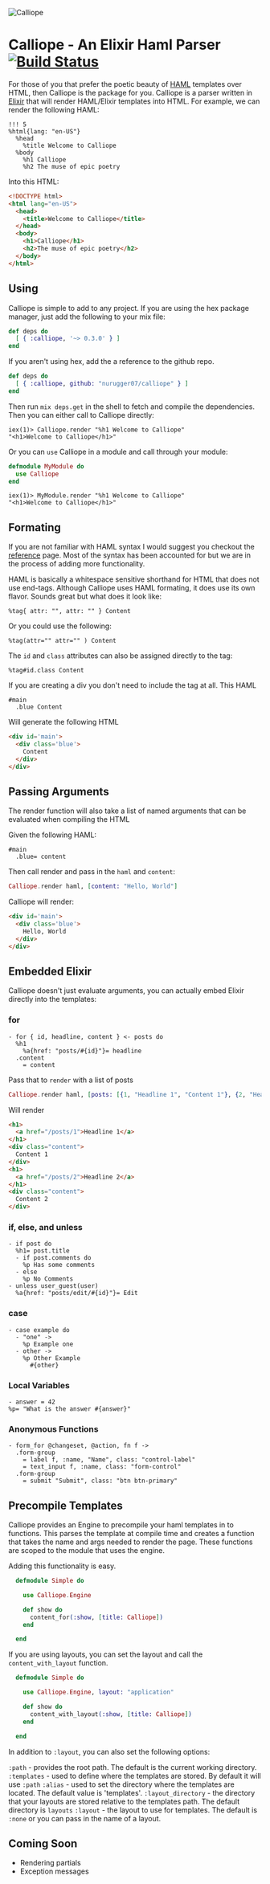 ![Calliope](http://f.cl.ly/items/0T3a1a1w472z2o3p0d3O/6660441229_f6503a0dd2_b.jpg)

# Calliope - An Elixir Haml Parser [![Build Status](https://travis-ci.org/nurugger07/calliope.png?branch=master)](https://travis-ci.org/nurugger07/calliope)

For those of you that prefer the poetic beauty of [HAML](https://github.com/haml/haml) templates over HTML, then Calliope is the package for you. Calliope is a parser written in [Elixir](http://elixir-lang.org/) that will render HAML/Elixir templates into HTML. For example, we can render the following HAML:

``` haml
!!! 5
%html{lang: "en-US"}
  %head
    %title Welcome to Calliope
  %body
    %h1 Calliope
    %h2 The muse of epic poetry
```

Into this HTML:

``` html
<!DOCTYPE html>
<html lang="en-US">
  <head>
    <title>Welcome to Calliope</title>
  </head>
  <body>
    <h1>Calliope</h1>
    <h2>The muse of epic poetry</h2>
  </body>
</html>
```

## Using


Calliope is simple to add to any project. If you are using the hex package manager, just add the following to your mix file:

``` elixir
def deps do
  [ { :calliope, '~> 0.3.0' } ]
end
```

If you aren't using hex, add the a reference to the github repo.

``` elixir
def deps do
  [ { :calliope, github: "nurugger07/calliope" } ]
end
```

Then run `mix deps.get` in the shell to fetch and compile the dependencies. Then you can either call to Calliope directly:

``` shell
iex(1)> Calliope.render "%h1 Welcome to Calliope"
"<h1>Welcome to Calliope</h1>"
```

Or you can `use` Calliope in a module and call through your module:

``` elixir
defmodule MyModule do
  use Calliope
end
```

``` shell
iex(1)> MyModule.render "%h1 Welcome to Calliope"
"<h1>Welcome to Calliope</h1>"
```

## Formating

If you are not familiar with HAML syntax I would suggest you checkout the [reference](http://haml.info/docs/yardoc/file.REFERENCE.html) page. Most of the syntax has been accounted for but we are in the process of adding more functionality.

HAML is basically a whitespace sensitive shorthand for HTML that does not use end-tags. Although Calliope uses HAML formating, it does use its own flavor. Sounds great but what does it look like:

``` haml
%tag{ attr: "", attr: "" } Content
```

Or you could use the following:

``` haml
%tag(attr="" attr="" ) Content
```

The `id` and `class` attributes can also be assigned directly to the tag:

``` haml
%tag#id.class Content
```

If you are creating a div you don't need to include the tag at all. This HAML

``` haml
#main
  .blue Content
```

Will generate the following HTML

``` html
<div id='main'>
  <div class='blue'>
    Content
  </div>
</div>
```

## Passing Arguments

The render function will also take a list of named arguments that can be evaluated when compiling the HTML

Given the following HAML:

``` haml
#main
  .blue= content
```

Then call render and pass in  the `haml` and `content`:

``` elixir
Calliope.render haml, [content: "Hello, World"]
```

Calliope will render:

``` html
<div id='main'>
  <div class='blue'>
    Hello, World
  </div>
</div>
```

## Embedded Elixir

Calliope doesn't just evaluate arguments, you can actually embed Elixir directly into the templates:

### for

``` haml
- for { id, headline, content } <- posts do
  %h1
    %a{href: "posts/#{id}"}= headline
  .content
    = content
```

Pass that to `render` with a list of posts

``` elixir
Calliope.render haml, [posts: [{1, "Headline 1", "Content 1"}, {2, "Headline 2", "Content 2"}]
```

Will render

``` html
<h1>
  <a href="/posts/1">Headline 1</a>
</h1>
<div class="content">
  Content 1
</div>
<h1>
  <a href="/posts/2">Headline 2</a>
</h1>
<div class="content">
  Content 2
</div>
```

### if, else, and unless

``` haml
- if post do 
  %h1= post.title
  - if post.comments do
    %p Has some comments
  - else
    %p No Comments
- unless user_guest(user)
  %a{href: "posts/edit/#{id}"}= Edit
```

### case

``` haml
- case example do
  - "one" -> 
    %p Example one
  - other -> 
    %p Other Example  
      #{other}
```

### Local Variables

``` haml
- answer = 42
%p= "What is the answer #{answer}"
```

### Anonymous Functions

``` haml
- form_for @changeset, @action, fn f ->
  .form-group
    = label f, :name, "Name", class: "control-label" 
    = text_input f, :name, class: "form-control" 
  .form-group
    = submit "Submit", class: "btn btn-primary" 
```

## Precompile Templates

Calliope provides an Engine to precompile your haml templates in to functions. This parses the template at compile time and creates a function that takes the name and args needed to render the page. These functions are scoped to the module that uses the engine.

Adding this functionality is easy.

``` elixir
  defmodule Simple do

    use Calliope.Engine

    def show do
      content_for(:show, [title: Calliope])
    end

  end
```

If you are using layouts, you can set the layout and call the `content_with_layout` function.

``` elixir
  defmodule Simple do

    use Calliope.Engine, layout: "application"

    def show do
      content_with_layout(:show, [title: Calliope])
    end

  end
```

In addition to `:layout`, you can also set the following options:

`:path` - provides the root path. The default is the current working directory.
`:templates` - used to define where the templates are stored. By default it will use `:path`
`:alias` - used to set the directory where the templates are located. The
            default value is 'templates'.
`:layout_directory` - the directory that your layouts are stored relative to the
             templates path. The default directory is `layouts`
`:layout` - the layout to use for templates. The default is `:none` or you can pass in
            the name of a layout.

## Coming Soon

* Rendering partials
* Exception messages
